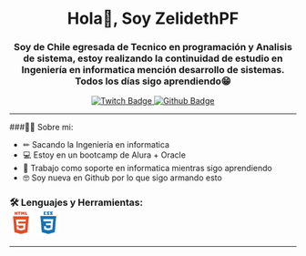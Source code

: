 <div id="header" align="center">
<h1 align="center">Hola👋, Soy ZelidethPF</h1>
<H3 align="center"> Soy de Chile egresada de Tecnico en programación y Analisis de sistema, estoy realizando la continuidad de estudio en Ingeniería en informatica mención desarrollo de sistemas. Todos los días sigo aprendiendo😁 </h3>
</div>

<div id="badges" align="center">
<a href="http://twitch.com/kyrawanheda" target="_blank">
<img src="https://img.shields.io/twitch/status/Kyrawanheda?style=for-the-badge&logo=twitch&logoColor=white&labelColor=%236441a5&color=grey" alt="Twitch Badge" />
</a>
  <a href="https://github.com/ZelidethPF" target="_blank">
    <img src="https://img.shields.io/github/followers/zelidethPF?style=for-the-badge&logo=github&labelColor=black&color=grey" alt="Github Badge"/>
  </a>
</div>

---

###👩‍💻 Sobre mi:

- ✏ Sacando la Ingeniería en informatica
- 💻 Estoy en un bootcamp de Alura + Oracle
- 🧰 Trabajo como soporte en informatica mientras sigo aprendiendo
- 🤓 Soy nueva en Github por lo que sigo armando esto

<div align="left">
<h3>🛠 Lenguajes y Herramientas: </3>
<div>
<img src="https://github.com/devicons/devicon/blob/master/icons/html5/html5-plain-wordmark.svg" title="HTML5" alt="HTML" width="40" height="40"/>&nbsp;
<img src="https://github.com/devicons/devicon/blob/master/icons/css3/css3-plain-wordmark.svg" title="HTML5" alt="HTML" width="40" height="40"/>&nbsp;

---










<!--
**ZelidethPF/ZelidethPF** is a ✨ _special_ ✨ repository because its `README.md` (this file) appears on your GitHub profile.

Here are some ideas to get you started:

- 🔭 I’m currently working on ...
- 🌱 I’m currently learning ...
- 👯 I’m looking to collaborate on ...
- 🤔 I’m looking for help with ...
- 💬 Ask me about ...
- 📫 How to reach me: ...
- 😄 Pronouns: ...
- ⚡ Fun fact: ...
-->
